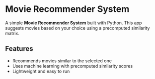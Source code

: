 # Movie Recommender System

A simple **Movie Recommender System** built with Python. This app suggests movies based on your choice using a precomputed similarity matrix.

## Features

- Recommends movies similar to the selected one
- Uses machine learning with precomputed similarity scores
- Lightweight and easy to run
